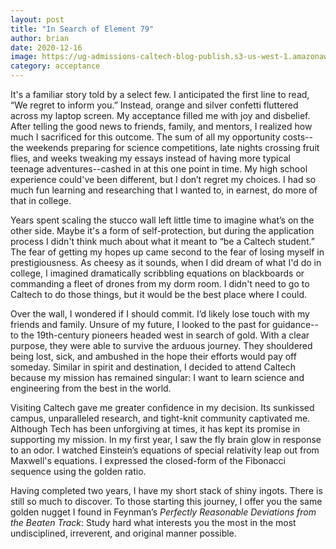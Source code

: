 ```yaml
---
layout: post
title: "In Search of Element 79"
author: brian 
date: 2020-12-16
image: https://ug-admissions-caltech-blog-publish.s3-us-west-1.amazonaws.com/images/2020/12/Gold-Rush-in-California-Currier-and-Ives.jpg
category: acceptance
---
```


It's a familiar story told by a select few. I anticipated the first line to read, “We regret to inform you.” Instead, orange and silver confetti fluttered across my laptop screen. My acceptance filled me with joy and disbelief. After telling the good news to friends, family, and mentors, I realized how much I sacrificed for this outcome. The sum of all my opportunity costs--the weekends preparing for science competitions, late nights crossing fruit flies, and weeks tweaking my essays instead of having more typical teenage adventures--cashed in at this one point in time. My high school experience could've been different, but I don’t regret my choices. I had so much fun learning and researching that I wanted to, in earnest, do more of that in college. 

Years spent scaling the stucco wall left little time to imagine what’s on the other side. Maybe it's a form of self-protection, but during the application process I didn't think much about what it meant to “be a Caltech student.” The fear of getting my hopes up came second to the fear of losing myself in prestigiousness. As cheesy as it sounds, when I did dream of what I'd do in college, I imagined dramatically scribbling equations on blackboards or commanding a fleet of drones from my dorm room. I didn't need to go to Caltech to do those things, but it would be the best place where I could. 

Over the wall, I wondered if I should commit. I’d likely lose touch with my friends and family. Unsure of my future, I looked to the past for guidance--to the 19th-century pioneers headed west in search of gold. With a clear purpose, they were able to survive the arduous journey. They shouldered being lost, sick, and ambushed in the hope their efforts would pay off someday. Similar in spirit and destination, I decided to attend Caltech because my mission has remained singular: I want to learn science and engineering from the best in the world. 

Visiting Caltech gave me greater confidence in my decision. Its sunkissed campus, unparalleled research, and tight-knit community captivated me. Although Tech has been unforgiving at times, it has kept its promise in supporting my mission. In my first year, I saw the fly brain glow in response to an odor. I watched Einstein’s equations of special relativity leap out from Maxwell's equations. I expressed the closed-form of the Fibonacci sequence using the golden ratio.

Having completed two years, I have my short stack of shiny ingots. There is still so much to discover. To those starting this journey, I offer you the same golden nugget I found in Feynman’s *Perfectly Reasonable Deviations from the Beaten Track*: Study hard what interests you the most in the most undisciplined, irreverent, and original manner possible.
